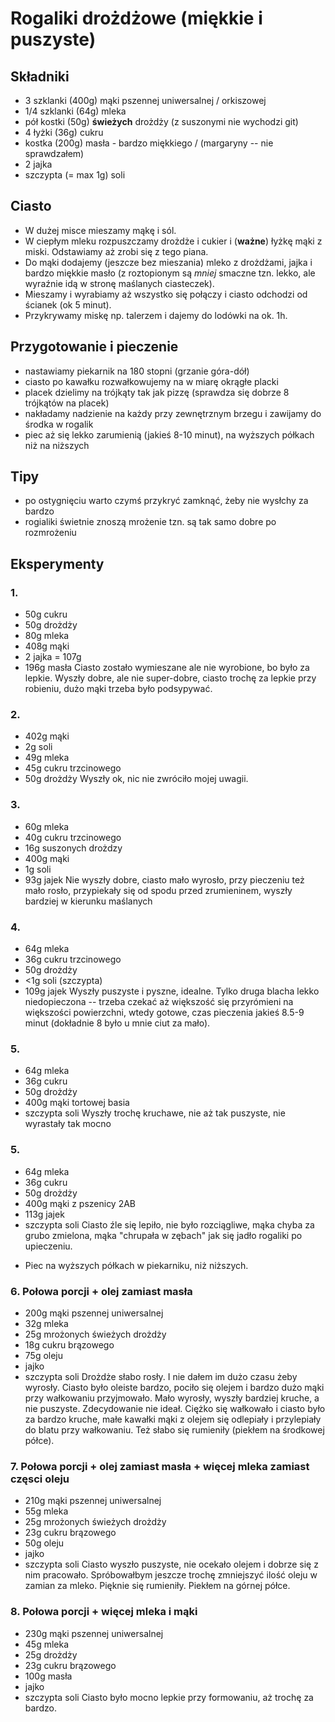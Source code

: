 # Rogaliki drożdżowe (miękkie i puszyste)

## Składniki
- 3 szklanki (400g) mąki pszennej uniwersalnej / orkiszowej
- 1/4 szklanki (64g) mleka
- pół kostki (50g) **świeżych** drożdży (z suszonymi nie wychodzi git)
- 4 łyżki (36g) cukru
- kostka (200g) masła - bardzo miękkiego / (margaryny -- nie sprawdzałem)
- 2 jajka
- szczypta (= max 1g) soli

## Ciasto
- W dużej misce mieszamy mąkę i sól.
- W ciepłym mleku rozpuszczamy drożdże i cukier i (**ważne**) łyżkę mąki z miski. Odstawiamy aż zrobi się z tego piana.
- Do mąki dodajemy (jeszcze bez mieszania) mleko z drożdżami, jajka i bardzo miękkie masło (z roztopionym są *mniej* smaczne tzn. lekko, ale wyraźnie idą w stronę maślanych ciasteczek).
- Mieszamy i wyrabiamy aż wszystko się połączy i ciasto odchodzi od ścianek (ok 5 minut).
- Przykrywamy miskę np. talerzem i dajemy do lodówki na ok. 1h.

## Przygotowanie i pieczenie
- nastawiamy piekarnik na 180 stopni (grzanie góra-dół)
- ciasto po kawałku rozwałkowujemy na w miarę okrągłe placki
- placek dzielimy na trójkąty tak jak pizzę (sprawdza się dobrze 8 trójkątów na placek)
- nakładamy nadzienie na każdy przy zewnętrznym brzegu i zawijamy do środka w rogalik
- piec aż się lekko zarumienią (jakieś 8-10 minut), na wyższych półkach niż na niższych

## Tipy
- po ostygnięciu warto czymś przykryć zamknąć, żeby nie wysłchy za bardzo
- rogialiki świetnie znoszą mrożenie tzn. są tak samo dobre po rozmrożeniu

## Eksperymenty
### 1.
- 50g cukru
- 50g drożdży
- 80g mleka
- 408g mąki
- 2 jajka = 107g
- 196g masła
Ciasto zostało wymieszane ale nie wyrobione, bo było za lepkie.
Wyszły dobre, ale nie super-dobre, ciasto trochę za lepkie przy robieniu, dużo mąki trzeba było podsypywać.

### 2.
- 402g mąki
- 2g soli
- 49g mleka
- 45g cukru trzcinowego
- 50g drożdży
Wyszły ok, nic nie zwróciło mojej uwagii.

### 3.
- 60g mleka
- 40g cukru trzcinowego
- 16g suszonych drożdzy
- 400g mąki
- 1g soli
- 93g jajek
Nie wyszły dobre, ciasto mało wyrosło, przy pieczeniu też mało rosło, przypiekały się od spodu przed zrumieninem, wyszły bardziej w kierunku maślanych

### 4.
- 64g mleka
- 36g cukru trzcinowego
- 50g drożdży
- <1g soli (szczypta)
- 109g jajek
Wyszły puszyste i pyszne, idealne. Tylko druga blacha lekko niedopieczona -- trzeba czekać aż większość się przyrómieni na większości powierzchni, wtedy gotowe, czas pieczenia jakieś 8.5-9 minut (dokładnie 8 było u mnie ciut za mało).

### 5.
- 64g mleka
- 36g cukru
- 50g drożdży
- 400g mąki tortowej basia
- szczypta soli
Wyszły trochę kruchawe, nie aż tak puszyste, nie wyrastały tak mocno

### 5.
- 64g mleka
- 36g cukru
- 50g drożdży
- 400g mąki z pszenicy 2AB
- 113g jajek
- szczypta soli
Ciasto źle się lepiło, nie było rozciągliwe, mąka chyba za grubo zmielona, mąka "chrupała w zębach" jak się jadło rogaliki po upieczeniu.
+ Piec na wyższych półkach w piekarniku, niż niższych.

### 6. Połowa porcji + olej zamiast masła
- 200g mąki pszennej uniwersalnej
- 32g mleka
- 25g mrożonych świeżych drożdży
- 18g cukru brązowego
- 75g oleju
- jajko
- szczypta soli
Drożdże słabo rosły. I nie dałem im dużo czasu żeby wyrosły.
Ciasto było oleiste bardzo, pociło się olejem i bardzo dużo mąki przy wałkowaniu przyjmowało.
Mało wyrosły, wyszły bardziej kruche, a nie puszyste. Zdecydowanie nie ideał. Ciężko się wałkowało i ciasto było za bardzo kruche, małe kawałki mąki z olejem się odlepiały i przylepiały do blatu przy wałkowaniu. Też słabo się rumieniły (piekłem na środkowej półce).

### 7. Połowa porcji + olej zamiast masła + więcej mleka zamiast częsci oleju
- 210g mąki pszennej uniwersalnej
- 55g mleka
- 25g mrożonych świeżych drożdży
- 23g cukru brązowego
- 50g oleju
- jajko
- szczypta soli
Ciasto wyszło puszyste, nie ocekało olejem i dobrze się z nim pracowało. Spróbowałbym jeszcze trochę zmniejszyć ilość oleju w zamian za mleko. Pięknie się rumieniły. Piekłem na górnej półce.

### 8. Połowa porcji + więcej mleka i mąki
- 230g mąki pszennej uniwersalnej
- 45g mleka
- 25g drożdży
- 23g cukru brązowego
- 100g masła
- jajko
- szczypta soli
Ciasto było mocno lepkie przy formowaniu, aż trochę za bardzo.

